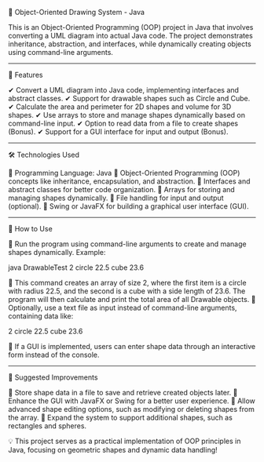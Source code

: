 📌 Object-Oriented Drawing System - Java

This is an Object-Oriented Programming (OOP) project in Java that involves converting a UML diagram into actual Java code. The project demonstrates inheritance, abstraction, and interfaces, while dynamically creating objects using command-line arguments.

---

🚀 Features

✔ Convert a UML diagram into Java code, implementing interfaces and abstract classes.
✔ Support for drawable shapes such as Circle and Cube.
✔ Calculate the area and perimeter for 2D shapes and volume for 3D shapes.
✔ Use arrays to store and manage shapes dynamically based on command-line input.
✔ Option to read data from a file to create shapes (Bonus).
✔ Support for a GUI interface for input and output (Bonus).

---

🛠 Technologies Used

🔹 Programming Language: Java
🔹 Object-Oriented Programming (OOP) concepts like inheritance, encapsulation, and abstraction.
🔹 Interfaces and abstract classes for better code organization.
🔹 Arrays for storing and managing shapes dynamically.
🔹 File handling for input and output (optional).
🔹 Swing or JavaFX for building a graphical user interface (GUI).

---

📜 How to Use

🔹 Run the program using command-line arguments to create and manage shapes dynamically. Example:

java DrawableTest 2 circle 22.5 cube 23.6

🔹 This command creates an array of size 2, where the first item is a circle with radius 22.5, and the second is a cube with a side length of 23.6. The program will then calculate and print the total area of all Drawable objects.
🔹 Optionally, use a text file as input instead of command-line arguments, containing data like:

2 circle 22.5 cube 23.6

🔹 If a GUI is implemented, users can enter shape data through an interactive form instead of the console.

---

🎯 Suggested Improvements

🔹 Store shape data in a file to save and retrieve created objects later.
🔹 Enhance the GUI with JavaFX or Swing for a better user experience.
🔹 Allow advanced shape editing options, such as modifying or deleting shapes from the array.
🔹 Expand the system to support additional shapes, such as rectangles and spheres.

💡 This project serves as a practical implementation of OOP principles in Java, focusing on geometric shapes and dynamic data handling!
